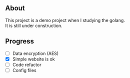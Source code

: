 ## About   
This project is a demo project when I studying the golang.   
It is still under construction.  

## Progress

+ [ ] Data encryption   (AES)
+ [x] Simple website is ok 
+ [ ] Code refactor  
+ [ ] Config files
